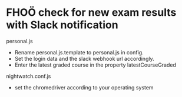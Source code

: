 # FHOÖ check for new exam results with Slack notification

personal.js
- Rename personal.js.template to personal.js in config. 
- Set the login data and the slack webhook url accordingly.
- Enter the latest graded course in the property latestCourseGraded

nightwatch.conf.js
- set the chromedriver according to your operating system
